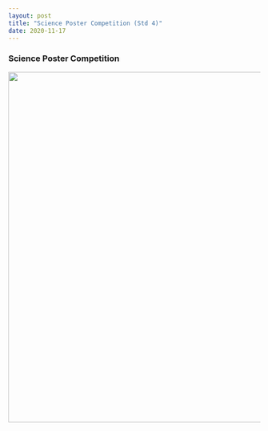 ```yaml
---
layout: post
title: "Science Poster Competition (Std 4)"
date: 2020-11-17
---
```


<h3>Science Poster Competition</h3>
<center>
    <img src="{{ '/assets/img/Poster_Competition.jpeg'}}" width="700px" alt=""> 
</center>
    
